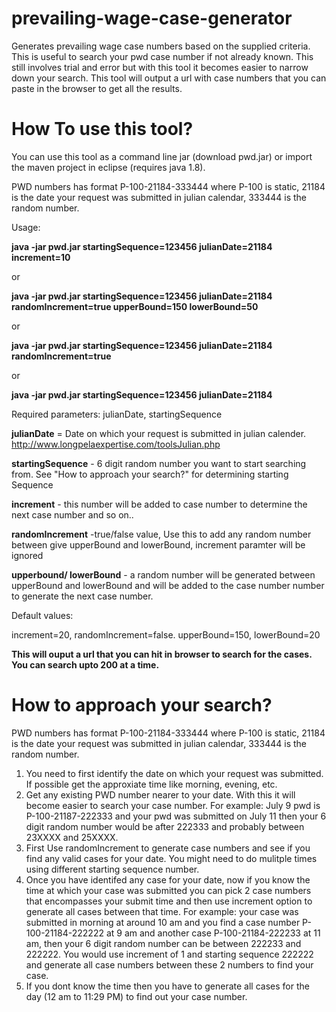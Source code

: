 # prevailing-wage-case-generator
Generates prevailing wage case numbers based on the supplied criteria. This is useful to search your pwd case number if not already known. This still involves trial and error but with this tool it becomes easier to narrow down your search. This tool will output a url with case numbers that you can paste in the browser to get all the results.

# How To use this tool?
You can use this tool as a command line jar (download pwd.jar) or  import the maven project in eclipse (requires java 1.8).

PWD numbers has format P-100-21184-333444 where P-100 is static, 21184 is the date your request was submitted in julian calendar, 333444 is the random number.

Usage: 

**java -jar pwd.jar startingSequence=123456 julianDate=21184 increment=10**

or

**java -jar pwd.jar startingSequence=123456 julianDate=21184 randomIncrement=true upperBound=150 lowerBound=50**

or

**java -jar pwd.jar startingSequence=123456 julianDate=21184  randomIncrement=true** 

or

**java -jar pwd.jar startingSequence=123456 julianDate=21184** 

Required parameters:  julianDate, startingSequence

**julianDate** =  Date on which your request is submitted in julian calender.  http://www.longpelaexpertise.com/toolsJulian.php

**startingSequence** -  6 digit random number you want to start searching from. See "How to approach your search?" for determining starting Sequence

**increment** -  this number will be added to case number to determine the next case number and so on..

**randomIncrement** -true/false value,   Use this to add any random number between give upperBound and lowerBound, increment paramter will be ignored

**upperbound/ lowerBound** -  a random number will be generated between upperBound and lowerBound and will be added to the case number number to generate the next case number.


Default values:

  increment=20,
  randomIncrement=false.
  upperBound=150,
  lowerBound=20
  
  **This will ouput a url that you can hit in browser to search for the cases. You can search upto 200 at a time.**
  
  # How to approach your search?
  
  PWD numbers has format P-100-21184-333444 where P-100 is static,  21184 is the date your request was submitted in julian calendar, 333444 is the random number.
  1. You need to first identify the date on which your request was submitted. If possible get the approxiate time like morning, evening, etc.
  2. Get any existing PWD number nearer to your date. With this it will become easier to search your case number. For example: July 9 pwd is P-100-21187-222333 and your pwd was submitted on July 11 then your 6 digit random number would be after 222333 and probably between 23XXXX and 25XXXX.  
  3. First Use randomIncrement to generate case numbers and see if you find any valid cases for your date. You might need to do mulitple times using different starting sequence number.
  4. Once you have identifed any case for your date, now if you know the time at which your case was submitted you can pick 2 case numbers that encompasses your submit time and then use increment option to generate all cases between that time. For example:  your case was submitted in morning at around 10 am and you find a case number P-100-21184-222222 at 9 am and another case P-100-21184-222233 at 11 am, then your 6 digit random number can be between 222233 and 222222. You would use increment of 1 and starting sequence 222222 and generate all case numbers between these 2 numbers to find your case.
  5. If you dont know the time then you have to generate all cases for the day (12 am to 11:29 PM) to find out your case number.
  
  
